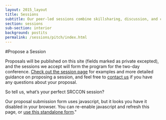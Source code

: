 ```yaml
---
layout: 2015_layout
title: Sessions
subtitle: Our peer-led sessions combine skillsharing, discussion, and collaboration. Proposals are open through April 10!
section: sessions
sub-section: interior
background: postits
permalink: /sessions/pitch/index.html
---
```

#Propose a Session

Proposals will be published on this site (fields marked as private excepted), and the sessions we accept will form the program for the two-day conference.  [Check out the session page](/sessions) for examples and more detailed guidance on proposing a session, and feel free to [contact us](mailto:srccon@opennews.org) if you have any questions about your proposal.

So tell us, what’s your perfect SRCCON session?

<!-- Include jQuery if it's not already included: -->
<script>window.jQuery || document.write('<script src="//code.jquery.com/jquery-1.11.2.min.js"><\/script>')</script>

<!-- Stick these two lines in your <head> if possible: -->
<link href="//d3q1ytufopwvkq.cloudfront.net/0.3.10/formrenderer.css" rel="stylesheet" />
<script src="//d3q1ytufopwvkq.cloudfront.net/0.3.10/formrenderer.js"></script>

<form data-formrenderer></form>

<script>
new FormRenderer({
  "project_id": 907,
  "enableAutosave": false,
  "afterSubmit": "/sessions/thanks"
  });
  </script>
  <noscript>Our proposal submission form uses javascript, but it looks you have it disabled in your browser. You can re-enable javascript and refresh this page, or <a href="https://screendoor.dobt.co/opennews/srccon-2015-proposals/responses/new">use this standalone form</a>."</noscript>
